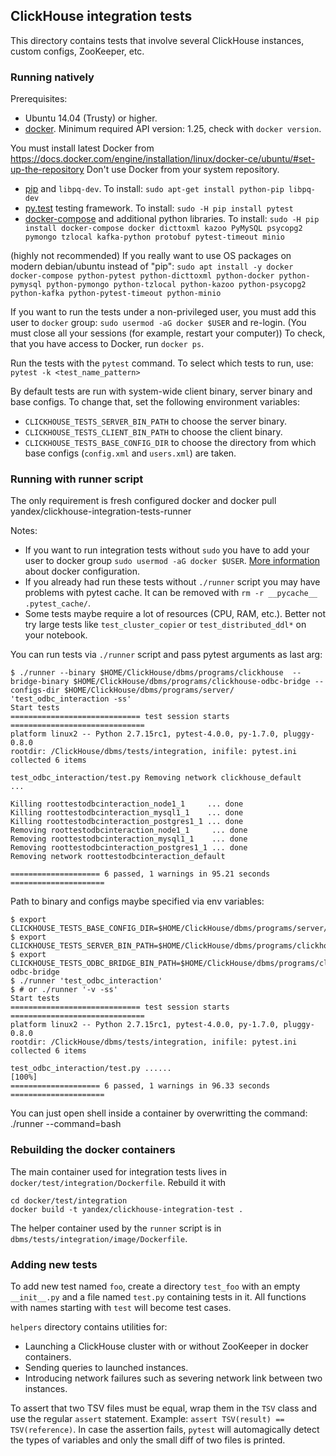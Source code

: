 ## ClickHouse integration tests

This directory contains tests that involve several ClickHouse instances, custom configs, ZooKeeper, etc.

### Running natively

Prerequisites:
* Ubuntu 14.04 (Trusty) or higher.
* [docker](https://www.docker.com/community-edition#/download). Minimum required API version: 1.25, check with `docker version`.

You must install latest Docker from
https://docs.docker.com/engine/installation/linux/docker-ce/ubuntu/#set-up-the-repository
Don't use Docker from your system repository.

* [pip](https://pypi.python.org/pypi/pip) and `libpq-dev`. To install: `sudo apt-get install python-pip libpq-dev`
* [py.test](https://docs.pytest.org/) testing framework. To install: `sudo -H pip install pytest`
* [docker-compose](https://docs.docker.com/compose/) and additional python libraries. To install: `sudo -H pip install docker-compose docker dicttoxml kazoo PyMySQL psycopg2 pymongo tzlocal kafka-python protobuf pytest-timeout minio`

(highly not recommended) If you really want to use OS packages on modern debian/ubuntu instead of "pip": `sudo apt install -y docker docker-compose python-pytest python-dicttoxml python-docker python-pymysql python-pymongo python-tzlocal python-kazoo python-psycopg2 python-kafka python-pytest-timeout python-minio`

If you want to run the tests under a non-privileged user, you must add this user to `docker` group: `sudo usermod -aG docker $USER` and re-login.
(You must close all your sessions (for example, restart your computer))
To check, that you have access to Docker, run `docker ps`.

Run the tests with the `pytest` command. To select which tests to run, use: `pytest -k <test_name_pattern>`

By default tests are run with system-wide client binary, server binary and base configs. To change that,
set the following environment variables:
* `CLICKHOUSE_TESTS_SERVER_BIN_PATH` to choose the server binary.
* `CLICKHOUSE_TESTS_CLIENT_BIN_PATH` to choose the client binary.
* `CLICKHOUSE_TESTS_BASE_CONFIG_DIR` to choose the directory from which base configs (`config.xml` and
  `users.xml`) are taken.


### Running with runner script

The only requirement is fresh configured docker and
docker pull yandex/clickhouse-integration-tests-runner

Notes:
* If you want to run integration tests without `sudo` you have to add your user to docker group `sudo usermod -aG docker $USER`. [More information](https://docs.docker.com/install/linux/linux-postinstall/) about docker configuration.
* If you already had run these tests without `./runner` script you may have problems with pytest cache. It can be removed with `rm -r __pycache__ .pytest_cache/`.
* Some tests maybe require a lot of resources (CPU, RAM, etc.). Better not try large tests like `test_cluster_copier` or `test_distributed_ddl*` on your notebook.

You can run tests via `./runner` script and pass pytest arguments as last arg:
```
$ ./runner --binary $HOME/ClickHouse/dbms/programs/clickhouse  --bridge-binary $HOME/ClickHouse/dbms/programs/clickhouse-odbc-bridge --configs-dir $HOME/ClickHouse/dbms/programs/server/ 'test_odbc_interaction -ss'
Start tests
============================= test session starts ==============================
platform linux2 -- Python 2.7.15rc1, pytest-4.0.0, py-1.7.0, pluggy-0.8.0
rootdir: /ClickHouse/dbms/tests/integration, inifile: pytest.ini
collected 6 items

test_odbc_interaction/test.py Removing network clickhouse_default
...

Killing roottestodbcinteraction_node1_1     ... done
Killing roottestodbcinteraction_mysql1_1    ... done
Killing roottestodbcinteraction_postgres1_1 ... done
Removing roottestodbcinteraction_node1_1     ... done
Removing roottestodbcinteraction_mysql1_1    ... done
Removing roottestodbcinteraction_postgres1_1 ... done
Removing network roottestodbcinteraction_default

==================== 6 passed, 1 warnings in 95.21 seconds =====================

```

Path to binary and configs maybe specified via env variables:
```
$ export CLICKHOUSE_TESTS_BASE_CONFIG_DIR=$HOME/ClickHouse/dbms/programs/server/
$ export CLICKHOUSE_TESTS_SERVER_BIN_PATH=$HOME/ClickHouse/dbms/programs/clickhouse
$ export CLICKHOUSE_TESTS_ODBC_BRIDGE_BIN_PATH=$HOME/ClickHouse/dbms/programs/clickhouse-odbc-bridge
$ ./runner 'test_odbc_interaction'
$ # or ./runner '-v -ss'
Start tests
============================= test session starts ==============================
platform linux2 -- Python 2.7.15rc1, pytest-4.0.0, py-1.7.0, pluggy-0.8.0
rootdir: /ClickHouse/dbms/tests/integration, inifile: pytest.ini
collected 6 items

test_odbc_interaction/test.py ......                                     [100%]
==================== 6 passed, 1 warnings in 96.33 seconds =====================
```

You can just open shell inside a container by overwritting the command:
./runner --command=bash

### Rebuilding the docker containers

The main container used for integration tests lives in `docker/test/integration/Dockerfile`. Rebuild it with
```
cd docker/test/integration
docker build -t yandex/clickhouse-integration-test .
```

The helper container used by the `runner` script is in `dbms/tests/integration/image/Dockerfile`.

### Adding new tests

To add new test named `foo`, create a directory `test_foo` with an empty `__init__.py` and a file
named `test.py` containing tests in it. All functions with names starting with `test` will become test cases.

`helpers` directory contains utilities for:
* Launching a ClickHouse cluster with or without ZooKeeper in docker containers.
* Sending queries to launched instances.
* Introducing network failures such as severing network link between two instances.

To assert that two TSV files must be equal, wrap them in the `TSV` class and use the regular `assert`
statement. Example: `assert TSV(result) == TSV(reference)`. In case the assertion fails, `pytest`
will automagically detect the types of variables and only the small diff of two files is printed.
